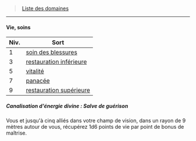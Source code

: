 ﻿---
!Generic
Id: cleric_priest_hd.md#vie-soins
ParentLink: cleric_priest_hd.md#liste-des-domaines
Name: Vie, soins
ParentName: Liste des domaines
NameLevel: 4
---
> [Liste des domaines](hd_cleric_priest_liste_des_domaines.md)

---

#### Vie, soins

|Niv.|Sort|
|---|---|
|1|[soin des blessures](hd_spells_soin_des_blessures.md)|
|3|[restauration inférieure](hd_spells_restauration_inferieure.md)|
|5|[vitalité](hd_spells_vitalite.md)|
|7|[panacée](hd_spells_panacee.md)|
|9|[restauration supérieure](hd_spells_restauration_superieure.md)|

##### Canalisation d'énergie divine : Salve de guérison

Vous et jusqu'à cinq alliés dans votre champ de vision, dans un rayon de 9 mètres autour de vous, récupérez 1d6 points de vie par point de bonus de maîtrise.

